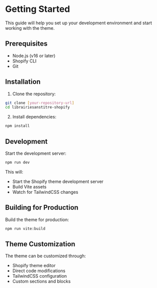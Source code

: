 # Getting Started

This guide will help you set up your development environment and start working with the theme.

## Prerequisites

- Node.js (v16 or later)
- Shopify CLI
- Git

## Installation

1. Clone the repository:
```bash
git clone [your-repository-url]
cd librairiesanstitre-shopify
```

2. Install dependencies:
```bash
npm install
```

## Development

Start the development server:
```bash
npm run dev
```

This will:
- Start the Shopify theme development server
- Build Vite assets
- Watch for TailwindCSS changes

## Building for Production

Build the theme for production:
```bash
npm run vite:build
```

## Theme Customization

The theme can be customized through:
- Shopify theme editor
- Direct code modifications
- TailwindCSS configuration
- Custom sections and blocks 